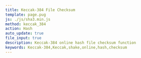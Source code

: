 ```yaml
---
title: Keccak-384 File Checksum
template: page.pug
js: ./js/sha3.min.js
method: keccak_384
action: Hash
auto_update: true
file_input: true
description: Keccak-384 online hash file checksum function
keywords: Keccak-384,Keccak,shake,online,hash,checksum
---
```

